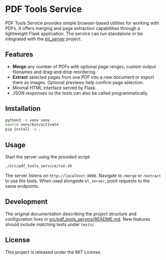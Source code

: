 # PDF Tools Service

PDF Tools Service provides simple browser-based utilities for working with PDFs. It offers merging and page extraction capabilities through a lightweight Flask application. The service can run standalone or be integrated with the [ml_server](https://github.com/kvmani/ml_server) project.

## Features

- **Merge** any number of PDFs with optional page ranges, custom output filenames and drag‑and‑drop reordering.
- **Extract** selected pages from one PDF into a new document or export them as images. Optional previews help confirm page selection.
- Minimal HTML interface served by Flask.
- JSON responses so the tools can also be called programmatically.

## Installation

```bash
python3 -m venv venv
source venv/bin/activate
pip install -e .
```

## Usage

Start the server using the provided script:

```bash
./src/pdf_tools_service/run.sh
```

The server listens on `http://localhost:8000`. Navigate to `/merge` or `/extract` to use the tools. When used alongside `ml_server`, point requests to the same endpoints.

## Development

The original documentation describing the project structure and configuration lives in [src/pdf_tools_service/README.md](src/pdf_tools_service/README.md). New features should include matching tests under `tests/`.

## License

This project is released under the MIT License.
